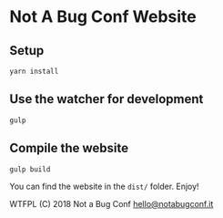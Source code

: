 # Not A Bug Conf Website

## Setup

    yarn install

## Use the watcher for development

    gulp

## Compile the website

    gulp build

You can find the website in the `dist/` folder. Enjoy!

WTFPL (C) 2018 Not a Bug Conf <hello@notabugconf.it>
